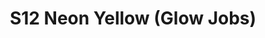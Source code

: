 ---
title: S12 Neon Yellow (Glow Jobs)
permalink: "/teams/s12-neon-yellow"
teamslug: s12-neon-yellow
members:
- Mike D'Ignazio - Captain
- Tyler Fox - Quarterback
- Evan B.
- Anthony Britford
- Brian Hotchkiss
- Will Jackson
- Andy Larson
- Rudy Legg-Benevides
- Kip Malcolm
- Austan Mogharabi
- Vimal Rao
- Matt Sauer
- Jason Weinberg
teamid: 4187
name: S12 Neon Yellow
color: Glow Jobs
division: ''
---